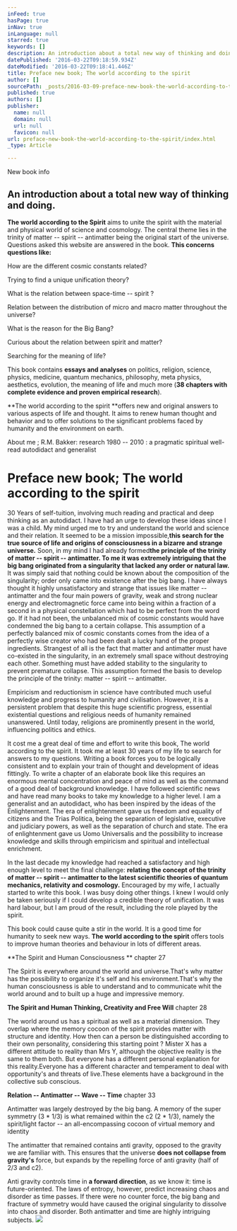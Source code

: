```yaml
---
inFeed: true
hasPage: true
inNav: true
inLanguage: null
starred: true
keywords: []
description: An introduction about a total new way of thinking and doing.
datePublished: '2016-03-22T09:18:59.934Z'
dateModified: '2016-03-22T09:18:41.446Z'
title: Preface new book; The world according to the spirit
author: []
sourcePath: _posts/2016-03-09-preface-new-book-the-world-according-to-the-spirit.md
published: true
authors: []
publisher:
  name: null
  domain: null
  url: null
  favicon: null
url: preface-new-book-the-world-according-to-the-spirit/index.html
_type: Article

---
```

New book info

## An introduction about a total new way of thinking and doing.

**The world according to the Spirit** aims
to unite the spirit with the material and physical world of science and
cosmology. The central theme lies in the trinity of matter -- spirit -- 
antimatter being the original start of the universe. Questions asked 
this website are answered in the book. **This concerns questions like:**

How are the different cosmic constants related?

Trying to find a unique unification theory?

What is the relation between space-time -- spirit ?

Relation between the distribution of micro and macro matter throughout the universe?

What is the reason for the Big Bang?

Curious about the relation between spirit and matter?

Searching for the meaning of life?

This book contains **essays and analyses** on
politics, religion, science, physics, medicine, quantum mechanics, 
philosophy, meta physics, aesthetics, evolution, the meaning of life and
much more (**38 chapters with complete evidence and proven empirical research**).

**The world according to the spirit  **offers
new and original answers to various aspects of life and thought. It 
aims to renew human thought and behavior and to offer solutions to the 
significant problems faced by humanity and the environment on earth.

About me ; R.M. Bakker: research 1980 -- 2010 : a pragmatic spiritual well-read autodidact and generalist

# Preface new book; The world according to the spirit

30 Years of self-tuition, involving much reading and practical and 
deep thinking as an autodidact. I have had an urge to develop these 
ideas since I was a child. My mind urged me to try and understand the 
world and science and their relation. It seemed to be a mission 
impossible,**this search for the true source of life and origins of consciousness in a bizarre and strange universe.** Soon, in my mind I had already formed**the principle of the trinity of matter -- spirit -- antimatter. To me it 
was extremely intriguing that the big bang originated from a singularity
that lacked any order or natural law.** It was simply said that 
nothing could be known about the composition of the singularity; order 
only came into existence after the big bang. I have always thought it 
highly unsatisfactory and strange that issues like matter -- antimatter 
and the four main powers of gravity, weak and strong nuclear energy and 
electromagnetic force came into being within a fraction of a second in a
physical constellation which had to be perfect from the word go. If it 
had not been, the unbalanced mix of cosmic constants would have 
condemned the big bang to a certain collapse. This
assumption of a perfectly balanced mix of cosmic constants comes from 
the idea of a perfectly wise creator who had been dealt a lucky hand of 
the proper ingredients. Strangest of all is the fact that matter and 
antimatter must have co-existed in the singularity, in an extremely 
small space without destroying each other. Something must have added 
stability to the singularity to prevent premature collapse. This 
assumption formed the basis to develop the principle of the trinity: 
matter -- spirit -- antimatter.

Empiricism and reductionism in science have contributed much useful 
knowledge and progress to humanity and civilisation. However, it is a 
persistent problem that despite this huge scientific progress, essential
existential questions and religious needs of humanity remained 
unanswered. Until today, religions are prominently present in the world,
influencing politics and ethics.

It cost me a great deal of time and effort to write this book, The 
world according to the spirit. It took me at least 30 years of my life 
to search for answers to my questions. Writing a book forces you to be 
logically consistent and to explain your train of thought and 
development of ideas fittingly. To write a chapter of an elaborate book 
like this requires an enormous mental concentration and peace of mind as
well as the command of a good deal of background knowledge. I have 
followed scientific news and have read many books to take my knowledge 
to a higher level. I am a generalist and an autodidact, who has been 
inspired by the ideas of the Enlightenment. The era of enlightenment 
gave us freedom and equality of citizens and the Trias Politica, being 
the separation of legislative, executive and judiciary powers, as well 
as the separation of church and state. The era of enlightenment gave us 
Uomo Universalis and the possibility to increase knowledge and skills 
through empiricism and spiritual and intellectual enrichment.

In the last decade my knowledge had reached a satisfactory and high enough level to meet the final challenge: **relating
the concept of the trinity of matter -- spirit -- antimatter to the 
latest scientific theories of quantum mechanics, relativity and 
cosmology.** Encouraged by my wife, I actually started to write 
this book. I was busy doing other things. I knew I would only be taken 
seriously if I could develop a credible theory of unification. It was 
hard labour, but I am proud of the result, including the role played by 
the spirit.

This book could cause quite a stir in the world. It is a good time for humanity to seek new ways. **The world according to the spirit** offers tools to improve human theories and behaviour in lots of different areas.

**The Spirit and Human Consciousness ** chapter 27

The Spirit is everywhere around the 
world and universe.That's why matter has the possibility to organize 
it's self and his environment.That's why the human consciousness is able
to understand and to communicate whit the world around and to built up a
huge and impressive memory.

**The Spirit and Human Thinking, Creativity and Free Will** chapter 28

The world around us has a spiritual as 
well as a material dimension. They overlap where the memory cocoon of 
the spirit provides matter with structure and identity. How then can a 
person be distinguished according to their own personality, considering 
this starting point ? Mister X has a different attitude to reality than 
Mrs Y, although the objective reality is the same to them both. But 
everyone has a different personal explanation for this reality.Everyone 
has a different character and temperament to deal with opportunity's and
threats of live.These elements have a background in the collective sub 
conscious.

**Relation -- Antimatter -- Wave -- Time** chapter 33

Antimatter was largely destroyed by the big bang. A memory of the super symmetry (3 \* 1/3) is what remained within the c2  (2 \* 1/3), namely the spirit/light factor -- an all-encompassing cocoon of virtual memory and identity

The antimatter that remained contains anti gravity, opposed to the gravity we are familiar with. This ensures that the universe **does not collapse from gravity's** force, but expands by the repelling force of anti gravity (half of 2/3 and c2).

Anti gravity controls time in **a forward direction**,
as we know it: time is future-oriented. The laws of entropy, however, 
predict increasing chaos and disorder as time passes. If there were no 
counter force, the big bang and fracture of symmetry would have caused 
the original singularity to dissolve into chaos and disorder. Both 
antimatter and time are highly intriguing subjects. ![](https://the-grid-user-content.s3-us-west-2.amazonaws.com/89841c33-9f87-413f-9581-79d09b6add62.png)